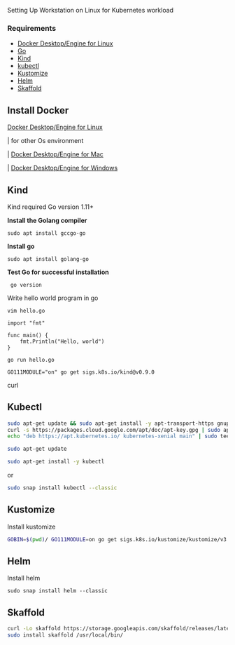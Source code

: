 Setting Up Workstation on Linux for Kubernetes workload

### Requirements

- [Docker Desktop/Engine for Linux](https://docs.docker.com/install/linux/docker-ce/ubuntu)
- [Go](https://golang.org/doc/install)
- [Kind](https://kind.sigs.k8s.io/docs/user/quick-start)
- [kubectl](https://kubernetes.io/docs/tasks/tools/install-kubectl)
- [Kustomize](https://github.com/kubernetes-sigs/kustomize/blob/master/docs/INSTALL.md)
- [Helm](https://helm.sh/docs/intro/install)
- [Skaffold](https://skaffold.dev/docs/install)

## Install Docker

[Docker Desktop/Engine for Linux](https://docs.docker.com/install/linux/docker-ce/ubuntu)

| for other Os environment 

| [Docker Desktop/Engine for Mac](https://docs.docker.com/docker-for-mac/install) 

| [Docker Desktop/Engine for Windows](https://docs.docker.com/docker-for-windows/install)

## Kind

Kind required Go version 1.11+

**Install the Golang compiler** 

``sudo apt install gccgo-go``

**Install go**

```sudo apt install golang-go```

**Test Go for successful installation**

``` go version```

Write hello world program in go

```vim hello.go```

```
import "fmt"

func main() {
	fmt.Println("Hello, world")
}
```

```go run hello.go```

`GO111MODULE="on" go get sigs.k8s.io/kind@v0.9.0`

curl 

## Kubectl

```bash
sudo apt-get update && sudo apt-get install -y apt-transport-https gnupg2 curl
curl -s https://packages.cloud.google.com/apt/doc/apt-key.gpg | sudo apt-key add -
echo "deb https://apt.kubernetes.io/ kubernetes-xenial main" | sudo tee -a /etc/apt/sources.list.d/kubernetes.list

sudo apt-get update

sudo apt-get install -y kubectl
```

or

```bash
sudo snap install kubectl --classic
```

## Kustomize

Install kustomize

```bash
GOBIN=$(pwd)/ GO111MODULE=on go get sigs.k8s.io/kustomize/kustomize/v3
```



## Helm

Install helm

``sudo snap install helm --classic``



## Skaffold

```bash
curl -Lo skaffold https://storage.googleapis.com/skaffold/releases/latest/skaffold-linux-amd64 && \
sudo install skaffold /usr/local/bin/
```

